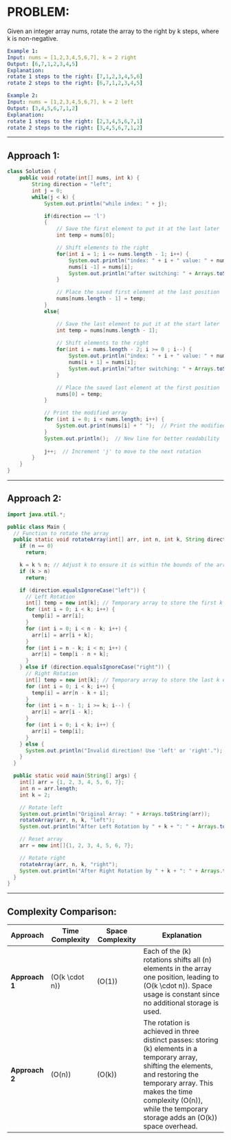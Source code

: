 # PROBLEM:
Given an integer array nums, rotate the array to the right by k steps, where k is non-negative.

```yaml
Example 1:
Input: nums = [1,2,3,4,5,6,7], k = 2 right
Output: [6,7,1,2,3,4,5]
Explanation:
rotate 1 steps to the right: [7,1,2,3,4,5,6]
rotate 2 steps to the right: [6,7,1,2,3,4,5]

Example 2:
Input: nums = [1,2,3,4,5,6,7], k = 2 left
Output: [3,4,5,6,7,1,2]
Explanation:
rotate 1 steps to the right: [2,3,4,5,6,7,1]
rotate 2 steps to the right: [3,4,5,6,7,1,2]
```

---

## Approach 1:
```java
class Solution {
    public void rotate(int[] nums, int k) {
        String direction = "left";
        int j = 0;
        while(j < k) {  
            System.out.println("while index: " + j);

            if(direction == 'l')
            {
                // Save the first element to put it at the last later
                int temp = nums[0];

                // Shift elements to the right
                for(int i = 1; i <= nums.length - 1; i++) {  
                    System.out.println("index: " + i + " value: " + nums[i]);
                    nums[i -1] = nums[i];
                    System.out.println("after switching: " + Arrays.toString(nums));
                }

                // Place the saved first element at the last position
                nums[nums.length - 1] = temp;
            }
            else{

                // Save the last element to put it at the start later
                int temp = nums[nums.length - 1];
            
                // Shift elements to the right
                for(int i = nums.length - 2; i >= 0 ; i--) {  
                    System.out.println("index: " + i + " value: " + nums[i]);
                    nums[i + 1] = nums[i];
                    System.out.println("after switching: " + Arrays.toString(nums));
                }

                // Place the saved last element at the first position
                nums[0] = temp;
            }

            // Print the modified array
            for (int i = 0; i < nums.length; i++) {
                System.out.print(nums[i] + " ");  // Print the modified nums array
            }
            System.out.println();  // New line for better readability
            
            j++;  // Increment 'j' to move to the next rotation
        }
    }
}
```

---

## Approach 2:
```java
import java.util.*;

public class Main {
  // Function to rotate the array
  public static void rotateArray(int[] arr, int n, int k, String direction) {
    if (n == 0)
      return;

    k = k % n; // Adjust k to ensure it is within the bounds of the array length
    if (k > n)
      return;

    if (direction.equalsIgnoreCase("left")) {
      // Left Rotation
      int[] temp = new int[k]; // Temporary array to store the first k elements
      for (int i = 0; i < k; i++) {
        temp[i] = arr[i];
      }
      for (int i = 0; i < n - k; i++) {
        arr[i] = arr[i + k];
      }
      for (int i = n - k; i < n; i++) {
        arr[i] = temp[i - n + k];
      }
    } else if (direction.equalsIgnoreCase("right")) {
      // Right Rotation
      int[] temp = new int[k]; // Temporary array to store the last k elements
      for (int i = 0; i < k; i++) {
        temp[i] = arr[n - k + i];
      }
      for (int i = n - 1; i >= k; i--) {
        arr[i] = arr[i - k];
      }
      for (int i = 0; i < k; i++) {
        arr[i] = temp[i];
      }
    } else {
      System.out.println("Invalid direction! Use 'left' or 'right'.");
    }
  }

  public static void main(String[] args) {
    int[] arr = {1, 2, 3, 4, 5, 6, 7};
    int n = arr.length;
    int k = 2;

    // Rotate left
    System.out.println("Original Array: " + Arrays.toString(arr));
    rotateArray(arr, n, k, "left");
    System.out.println("After Left Rotation by " + k + ": " + Arrays.toString(arr));

    // Reset array
    arr = new int[]{1, 2, 3, 4, 5, 6, 7};

    // Rotate right
    rotateArray(arr, n, k, "right");
    System.out.println("After Right Rotation by " + k + ": " + Arrays.toString(arr));
  }
}
```

---

## Complexity Comparison:

| **Approach**      | **Time Complexity**                            | **Space Complexity**       | **Explanation**                                                                                                                                                  |
|--------------------|------------------------------------------------|-----------------------------|------------------------------------------------------------------------------------------------------------------------------------------------------------------|
| **Approach 1**    | \(O(k \cdot n)\)                               | \(O(1)\)                   | Each of the \(k\) rotations shifts all \(n\) elements in the array one position, leading to \(O(k \cdot n)\). Space usage is constant since no additional storage is used. |
| **Approach 2**    | \(O(n)\)                                       | \(O(k)\)                   | The rotation is achieved in three distinct passes: storing \(k\) elements in a temporary array, shifting the elements, and restoring the temporary array. This makes the time complexity \(O(n)\), while the temporary storage adds an \(O(k)\) space overhead. |
    
